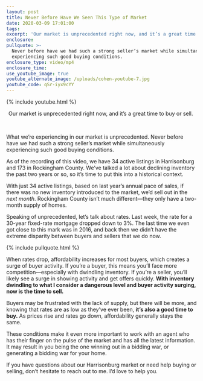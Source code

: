 ```yaml
---
layout: post
title: Never Before Have We Seen This Type of Market
date: 2020-03-09 17:01:00
tags:
excerpt: 'Our market is unprecedented right now, and it’s a great time to buy or sell.'
enclosure:
pullquote: >-
  Never before have we had such a strong seller’s market while simultaneously
  experiencing such good buying conditions.
enclosure_type: video/mp4
enclosure_time:
use_youtube_image: true
youtube_alternate_image: /uploads/cohen-youtube-7.jpg
youtube_code: qSr-iyx9cYY
---
```


{% include youtube.html %}

<center>Our market is unprecedented right now, and it&rsquo;s a great time to buy or sell.&nbsp;</center>

&nbsp;

What we’re experiencing in our market is unprecedented. Never before have we had such a strong seller’s market while simultaneously experiencing such good buying conditions.&nbsp;

As of the recording of this video, we have 34 active listings in Harrisonburg and 173 in Rockingham County. We’ve talked a lot about declining inventory the past two years or so, so it’s time to put this into a historical context.&nbsp;

With just 34 active listings, based on last year’s annual pace of sales, if there was no new inventory introduced to the market, we’d sell out in the *next month*. Rockingham County isn’t much different—they only have a two-month supply of homes.&nbsp;

Speaking of unprecedented, let’s talk about rates. Last week, the rate for a 30-year fixed-rate mortgage dropped down to 3%. The last time we even got close to this mark was in 2016, and back then we didn’t have the extreme disparity between buyers and sellers that we do now.&nbsp;

{% include pullquote.html %}

When rates drop, affordability increases for most buyers, which creates a surge of buyer activity. If you’re a buyer, this means you’ll face more competition—especially with dwindling inventory. If you’re a seller, you’ll likely see a surge in showing activity and get offers quickly. **With inventory dwindling to what I consider a dangerous level and buyer activity surging, now is the time to sell.**&nbsp;

Buyers may be frustrated with the lack of supply, but there will be more, and knowing that rates are as low as they’ve ever been, **it’s also a good time to buy.** As prices rise and rates go down, affordability generally stays the same.&nbsp;

These conditions make it even more important to work with an agent who has their finger on the pulse of the market and has all the latest information. It may result in you being the one winning out in a bidding war, or generating a bidding war for your home.&nbsp;

If you have questions about our Harrisonburg market or need help buying or selling, don’t hesitate to reach out to me. I’d love to help you.&nbsp;